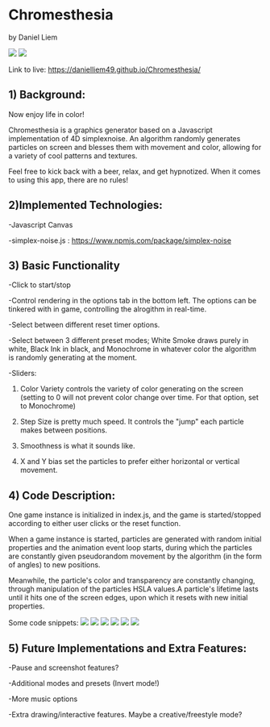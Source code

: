 
# Chromesthesia
by Daniel Liem

![](/assets/startpage.png)
![](/assets/startpage2.jpg)


Link to live: https://danielliem49.github.io/Chromesthesia/




## 1) Background:

Now enjoy life in color!

Chromesthesia is a graphics generator based on a Javascript implementation of 4D simplexnoise. An algorithm randomly generates particles on screen and blesses them with movement and color, allowing for a variety of cool patterns and textures.

Feel free to kick back with a beer, relax, and get hypnotized. When it comes to using this app, there are no rules!




## 2)Implemented Technologies:

-Javascript Canvas

-simplex-noise.js : https://www.npmjs.com/package/simplex-noise




## 3) Basic Functionality

-Click to start/stop

-Control rendering in the options tab in the bottom left. The options can be tinkered with in game, controlling the alrogithm in real-time.

-Select between different reset timer options.

-Select between 3 different preset modes; White Smoke draws purely in white, Black Ink in black, and Monochrome in whatever color the algorithm is randomly generating at the moment.

-Sliders:

1) Color Variety controls the variety of color generating on the screen (setting to 0 will not prevent color change over time. For that option, set to Monochrome)

2) Step Size is pretty much speed.  It controls the "jump" each particle makes between positions.

3) Smoothness is what it sounds like.

4) X and Y bias set the particles to prefer either horizontal or vertical movement.




## 4) Code Description:

One game instance is initialized in index.js, and the game is started/stopped according to either user clicks or the reset function.

When a game instance is started, particles are generated with random initial properties and the animation event loop starts, during which the particles are constantly given pseudorandom movement by the algorithm (in the form of angles) to new positions. 

Meanwhile, the particle's color and transparency are constantly changing, through manipulation of the particles HSLA values.A particle's lifetime lasts until it hits one of the screen edges, upon which it resets with new initial properties. 

Some code snippets:
![](/assets/codeSnippet1.png)
![](/assets/codeSnippet2.png)
![](/assets/codeSnippet3.png)
![](/assets/codeSnippet4.png)
![](/assets/codeSnippet5.png)
![](/assets/codeSnippet6.png)



## 5) Future Implementations and Extra Features:

-Pause and screenshot features?

-Additional modes and presets (Invert mode!)

-More music options

-Extra drawing/interactive features. Maybe a creative/freestyle mode?






